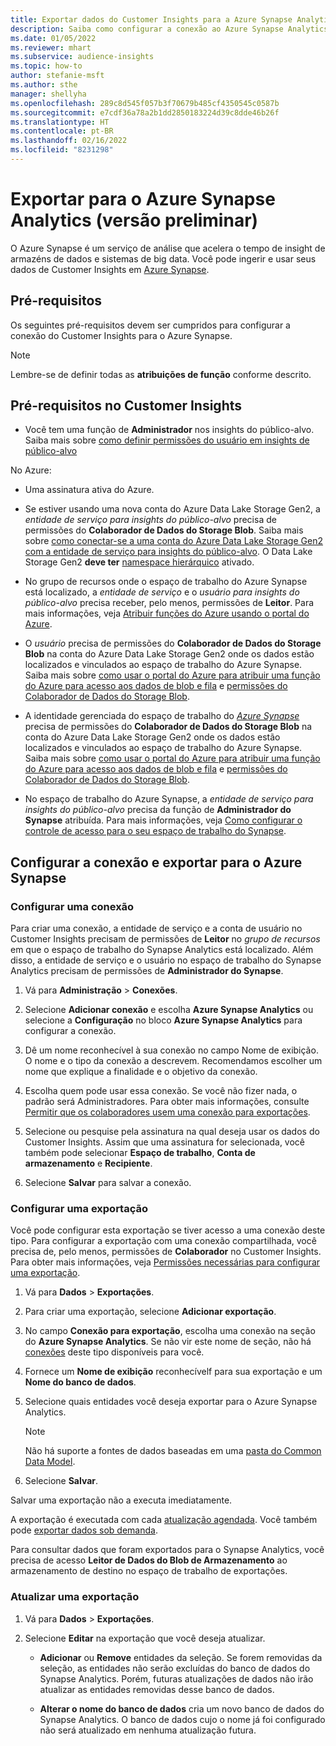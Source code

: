 ```yaml
---
title: Exportar dados do Customer Insights para a Azure Synapse Analytics
description: Saiba como configurar a conexão ao Azure Synapse Analytics.
ms.date: 01/05/2022
ms.reviewer: mhart
ms.subservice: audience-insights
ms.topic: how-to
author: stefanie-msft
ms.author: sthe
manager: shellyha
ms.openlocfilehash: 289c8d545f057b3f70679b485cf4350545c0587b
ms.sourcegitcommit: e7cdf36a78a2b1dd2850183224d39c8dde46b26f
ms.translationtype: HT
ms.contentlocale: pt-BR
ms.lasthandoff: 02/16/2022
ms.locfileid: "8231298"
---
```

# <a name="export-data-to-azure-synapse-analytics-preview"></a>Exportar para o Azure Synapse Analytics (versão preliminar)

O Azure Synapse é um serviço de análise que acelera o tempo de insight de armazéns de dados e sistemas de big data. Você pode ingerir e usar seus dados de Customer Insights em [Azure Synapse](/azure/synapse-analytics/overview-what-is).

## <a name="prerequisites"></a>Pré-requisitos

Os seguintes pré-requisitos devem ser cumpridos para configurar a conexão do Customer Insights para o Azure Synapse.

> [!NOTE]
> Lembre-se de definir todas as **atribuições de função** conforme descrito.  

## <a name="prerequisites-in-customer-insights"></a>Pré-requisitos no Customer Insights

* Você tem uma função de **Administrador** nos insights do público-alvo. Saiba mais sobre [como definir permissões do usuário em insights de público-alvo](permissions.md#assign-roles-and-permissions)

No Azure: 

- Uma assinatura ativa do Azure.

- Se estiver usando uma nova conta do Azure Data Lake Storage Gen2, a *entidade de serviço para insights do público-alvo* precisa de permissões do **Colaborador de Dados do Storage Blob**. Saiba mais sobre [como conectar-se a uma conta do Azure Data Lake Storage Gen2 com a entidade de serviço para insights do público-alvo](connect-service-principal.md). O Data Lake Storage Gen2 **deve ter** [namespace hierárquico](/azure/storage/blobs/data-lake-storage-namespace) ativado.

- No grupo de recursos onde o espaço de trabalho do Azure Synapse está localizado, a *entidade de serviço* e o *usuário para insights do público-alvo* precisa receber, pelo menos, permissões de **Leitor**. Para mais informações, veja [Atribuir funções do Azure usando o portal do Azure](/azure/role-based-access-control/role-assignments-portal).

- O *usuário* precisa de permissões do **Colaborador de Dados do Storage Blob** na conta do Azure Data Lake Storage Gen2 onde os dados estão localizados e vinculados ao espaço de trabalho do Azure Synapse. Saiba mais sobre [como usar o portal do Azure para atribuir uma função do Azure para acesso aos dados de blob e fila](/azure/storage/common/storage-auth-aad-rbac-portal) e [permissões do Colaborador de Dados do Storage Blob](/azure/role-based-access-control/built-in-roles#storage-blob-data-contributor).

- A identidade gerenciada do espaço de trabalho do *[Azure Synapse](/azure/synapse-analytics/security/synapse-workspace-managed-identity)* precisa de permissões do **Colaborador de Dados do Storage Blob** na conta do Azure Data Lake Storage Gen2 onde os dados estão localizados e vinculados ao espaço de trabalho do Azure Synapse. Saiba mais sobre [como usar o portal do Azure para atribuir uma função do Azure para acesso aos dados de blob e fila](/azure/storage/common/storage-auth-aad-rbac-portal) e [permissões do Colaborador de Dados do Storage Blob](/azure/role-based-access-control/built-in-roles#storage-blob-data-contributor).

- No espaço de trabalho do Azure Synapse, a *entidade de serviço para insights do público-alvo* precisa da função de **Administrador do Synapse** atribuída. Para mais informações, veja [Como configurar o controle de acesso para o seu espaço de trabalho do Synapse](/azure/synapse-analytics/security/how-to-set-up-access-control).

## <a name="set-up-the-connection-and-export-to-azure-synapse"></a>Configurar a conexão e exportar para o Azure Synapse

### <a name="configure-a-connection"></a>Configurar uma conexão

Para criar uma conexão, a entidade de serviço e a conta de usuário no Customer Insights precisam de permissões de **Leitor** no *grupo de recursos* em que o espaço de trabalho do Synapse Analytics está localizado. Além disso, a entidade de serviço e o usuário no espaço de trabalho do Synapse Analytics precisam de permissões de **Administrador do Synapse**. 

1. Vá para **Administração** > **Conexões**.

1. Selecione **Adicionar conexão** e escolha **Azure Synapse Analytics** ou selecione a **Configuração** no bloco **Azure Synapse Analytics** para configurar a conexão.

1. Dê um nome reconhecível à sua conexão no campo Nome de exibição. O nome e o tipo da conexão a descrevem. Recomendamos escolher um nome que explique a finalidade e o objetivo da conexão.

1. Escolha quem pode usar essa conexão. Se você não fizer nada, o padrão será Administradores. Para obter mais informações, consulte [Permitir que os colaboradores usem uma conexão para exportações](connections.md#allow-contributors-to-use-a-connection-for-exports).

1. Selecione ou pesquise pela assinatura na qual deseja usar os dados do Customer Insights. Assim que uma assinatura for selecionada, você também pode selecionar **Espaço de trabalho**, **Conta de armazenamento** e **Recipiente**.

1. Selecione **Salvar** para salvar a conexão.

### <a name="configure-an-export"></a>Configurar uma exportação

Você pode configurar esta exportação se tiver acesso a uma conexão deste tipo. Para configurar a exportação com uma conexão compartilhada, você precisa de, pelo menos, permissões de **Colaborador** no Customer Insights. Para obter mais informações, veja [Permissões necessárias para configurar uma exportação](export-destinations.md#set-up-a-new-export).

1. Vá para **Dados** > **Exportações**.

1. Para criar uma exportação, selecione **Adicionar exportação**.

1. No campo **Conexão para exportação**, escolha uma conexão na seção do **Azure Synapse Analytics**. Se não vir este nome de seção, não há [conexões](connections.md) deste tipo disponíveis para você.

1. Fornece um **Nome de exibição** reconhecívelf para sua exportação e um **Nome do banco de dados**.

1. Selecione quais entidades você deseja exportar para o Azure Synapse Analytics.
   > [!NOTE]
   > Não há suporte a fontes de dados baseadas em uma [pasta do Common Data Model](connect-common-data-model.md).

2. Selecione **Salvar**.

Salvar uma exportação não a executa imediatamente.

A exportação é executada com cada [atualização agendada](system.md#schedule-tab). Você também pode [exportar dados sob demanda](export-destinations.md#run-exports-on-demand).

Para consultar dados que foram exportados para o Synapse Analytics, você precisa de acesso **Leitor de Dados do Blob de Armazenamento** ao armazenamento de destino no espaço de trabalho de exportações. 

### <a name="update-an-export"></a>Atualizar uma exportação

1. Vá para **Dados** > **Exportações**.

1. Selecione **Editar** na exportação que você deseja atualizar.

   - **Adicionar** ou **Remove** entidades da seleção. Se forem removidas da seleção, as entidades não serão excluídas do banco de dados do Synapse Analytics. Porém, futuras atualizações de dados não irão atualizar as entidades removidas desse banco de dados.

   - **Alterar o nome do banco de dados** cria um novo banco de dados do Synapse Analytics. O banco de dados cujo o nome já foi configurado não será atualizado em nenhuma atualização futura.
